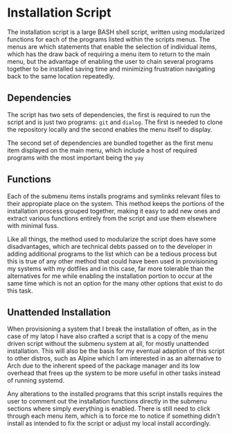 # Installation Script

The installation script is a large BASH shell script, written using modularized functions for each of the programs listed within the scripts menus. The menus are which statements that enable the selection of individual items, which has the draw back of requiring a menu item to return to the main menu, but the advantage of enabling the user to chain several programs together to be installed saving time and minimizing frustration navigating back to the same location repeatedly.

## Dependencies

The script has two sets of dependencies, the first is required to run the script and is just two programs: `git` and `dialog`. The first is needed to clone the repository locally and the second enables the menu itself to display.

The second set of dependencies are bundled together as the first menu item displayed on the main menu, which include a host of required programs with the most important being the `yay`

## Functions

Each of the submenu items installs programs and symlinks relevant files to their appropiate place on the system. This method keeps the portions of the installation process grouped together, making it easy to add new ones and extract various functions entirely from the script and use them elsewhere with minimal fuss.

Like all things, the method used to modularize the script does have some disadvantages, which are technical debts passed on to the developer in adding additional programs to the list which can be a tedious process but this is true of any other method that could have been used in provisioning my systems with my dotfiles and in this case, far more tolerable than the alternatives for me while enabling the installation portion to occur at the same time which is not an option for the many other options that exist to do this task.

## Unattended Installation

When provisioning a system that I break the installation of often, as in the case of my latop I have also crafted a script that is a copy of the menu driven script without the submenu system at all, for mostly unattended installation. This will also be the basis for my eventual adaption of this script to other distros, such as Alpine which I am interested in as an alternative to Arch due to the inherent speed of the package manager and its low overhead that frees up the system to be more useful in other tasks instead of running systemd.

Any alterations to the installed programs that this script installs requires the user to comment out the installation functions directly in the submenu sections where simply everything is enabled. There is still need to click through each menu item, which is to force me to notice if something didn't install as intended to fix the script or adjust my local install accordingly.
